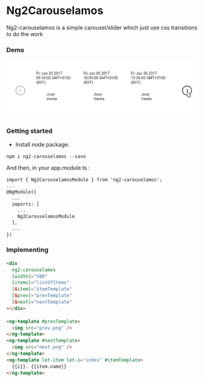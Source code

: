 # Ng2Carouselamos

Ng2-carouselamos is a simple carousel/slider which just use css transitions to do the work

### Demo
![Demo](2017-06-29_18-02-13.gif)

### Getting started
- Install node package:
```
npm i ng2-carouselamos --save
```

And then, in your app.module.ts :
```
import { Ng2CarouselamosModule } from 'ng2-carouselamos';
...
@NgModule({
  ...
  imports: [
    ...
    Ng2CarouselamosModule
  ],
  ...
})
```

### Implementing
```html
<div
  ng2-carouselamos
  [width]="500"
  [items]="listOfItems"
  [$item]="itemTemplate"
  [$prev]="prevTemplate"
  [$next]="nextTemplate"
></div>

<ng-template #prevTemplate>
  <img src="prev.png" />
</ng-template>
<ng-template #nextTemplate>
  <img src="next.png" />
</ng-template>
<ng-template let-item let-i="index" #itemTemplate>
  {{i}}. {{item.name}}
</ng-template>
```

